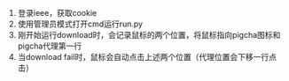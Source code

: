1. 登录ieee，获取cookie
2. 使用管理员模式打开cmd运行run.py
3. 刚开始运行download时，会记录鼠标的两个位置，将鼠标指向pigcha图标和pigcha代理第一行
4. 当download fail时，鼠标会自动点击上述两个位置（代理位置会下移一行点击）


